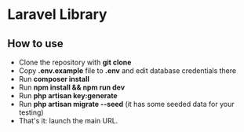 # Laravel Library

## How to use

- Clone the repository with __git clone__
- Copy __.env.example__ file to __.env__ and edit database credentials there
- Run __composer install__
- Run __npm install && npm run dev__
- Run __php artisan key:generate__
- Run __php artisan migrate --seed__ (it has some seeded data for your testing)
- That's it: launch the main URL. 
